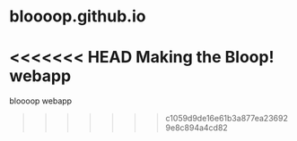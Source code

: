 # bloooop.github.io
<<<<<<< HEAD
Making the Bloop! webapp
=======
bloooop webapp
>>>>>>> c1059d9de16e61b3a877ea236929e8c894a4cd82
